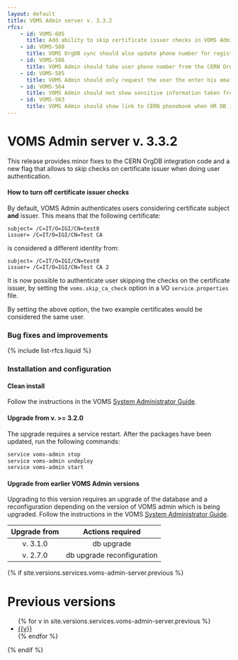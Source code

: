 ```yaml
---
layout: default
title: VOMS Admin server v. 3.3.2
rfcs:
    - id: VOMS-605
      title: Add ability to skip certificate issuer checks in VOMS Admin authentication
    - id: VOMS-588
      title: VOMS OrgDB sync should also update phone number for registered users
    - id: VOMS-586
      title: VOMS Admin should take user phone number from the CERN OrgDB when is defined
    - id: VOMS-585
      title: VOMS Admin should only request the user the enter his email address to search CERN OrgDB information
    - id: VOMS-564
      title: VOMS Admin should not show sensitive information taken from the HR db at registration time
    - id: VOMS-563
      title: VOMS Admin should show link to CERN phonebook when HR DB integration is enabled
---
```


# VOMS Admin server v. 3.3.2

This release provides minor fixes to the CERN OrgDB integration code and a new
flag that allows to skip checks on certificate issuer when doing user
authentication.

#### How to turn off certificate issuer checks

By default, VOMS Admin authenticates users considering certificate subject
**and** issuer. This means that the following certificate:

```
subject= /C=IT/O=IGI/CN=test0
issuer= /C=IT/O=IGI/CN=Test CA
```

is considered a different identity from:

```
subject= /C=IT/O=IGI/CN=test0
issuer= /C=IT/O=IGI/CN=Test CA 2
```

It is now possible to authenticate user skipping the checks on the certificate
issuer, by setting the `voms.skip_ca_check` option in a VO `service.properties`
file.

By setting the above option, the two example certificates would be considered
the same user.

### Bug fixes and improvements

{% include list-rfcs.liquid %}

### Installation and configuration

#### Clean install

Follow the instructions in the VOMS [System Administrator Guide][sysadmin-guide].

#### Upgrade from v. >= 3.2.0

The upgrade requires a service restart.
After the packages have been updated, run the following commands:

```bash
service voms-admin stop
service voms-admin undeploy
service voms-admin start
```

#### Upgrade from earlier VOMS Admin versions

Upgrading to this version requires an upgrade of the database and a
reconfiguration depending on the version of VOMS admin which is being upgraded.
Follow the instructions in the VOMS [System Administrator Guide][sysadmin-guide].

| Upgrade from   | Actions required                                                                                            |
| :------------: | :----------------:                                                                                          |
| v. 3.1.0       | <span class="label label-important">db upgrade</span>                                                       |
| v. 2.7.0       | <span class="label label-important">db upgrade</span> <span class="label label-info">reconfiguration</span> |


{% if site.versions.services.voms-admin-server.previous %}
# Previous versions

<ul>
{% for v in site.versions.services.voms-admin-server.previous %}
  <li><a href="{{site.baseurl}}/release-notes/voms-admin-server/{{v}}" >{{v}}</a></li>
{% endfor %}
</ul>
{% endif %}


[voms-website]: http://italiangrid.github.io/voms
[sysadmin-guide]:{{site.baseurl}}/documentation/sysadmin-guide/3.0.3
[voms-admin-guide]: {{site.baseurl}}/documentation/voms-admin-guide/3.3.0
